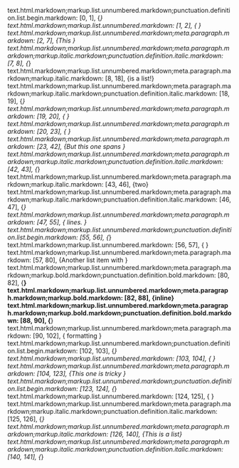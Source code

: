 text.html.markdown;markup.list.unnumbered.markdown;punctuation.definition.list.begin.markdown: [0, 1], {*}
text.html.markdown;markup.list.unnumbered.markdown: [1, 2], { }
text.html.markdown;markup.list.unnumbered.markdown;meta.paragraph.markdown: [2, 7], {This }
text.html.markdown;markup.list.unnumbered.markdown;meta.paragraph.markdown;markup.italic.markdown;punctuation.definition.italic.markdown: [7, 8], {*}
text.html.markdown;markup.list.unnumbered.markdown;meta.paragraph.markdown;markup.italic.markdown: [8, 18], {is a list!}
text.html.markdown;markup.list.unnumbered.markdown;meta.paragraph.markdown;markup.italic.markdown;punctuation.definition.italic.markdown: [18, 19], {*}
text.html.markdown;markup.list.unnumbered.markdown;meta.paragraph.markdown: [19, 20], {
}
text.html.markdown;markup.list.unnumbered.markdown;meta.paragraph.markdown: [20, 23], {   }
text.html.markdown;markup.list.unnumbered.markdown;meta.paragraph.markdown: [23, 42], {But this one spans }
text.html.markdown;markup.list.unnumbered.markdown;meta.paragraph.markdown;markup.italic.markdown;punctuation.definition.italic.markdown: [42, 43], {*}
text.html.markdown;markup.list.unnumbered.markdown;meta.paragraph.markdown;markup.italic.markdown: [43, 46], {two}
text.html.markdown;markup.list.unnumbered.markdown;meta.paragraph.markdown;markup.italic.markdown;punctuation.definition.italic.markdown: [46, 47], {*}
text.html.markdown;markup.list.unnumbered.markdown;meta.paragraph.markdown: [47, 55], { lines.
}
text.html.markdown;markup.list.unnumbered.markdown;punctuation.definition.list.begin.markdown: [55, 56], {*}
text.html.markdown;markup.list.unnumbered.markdown: [56, 57], { }
text.html.markdown;markup.list.unnumbered.markdown;meta.paragraph.markdown: [57, 80], {Another list item with }
text.html.markdown;markup.list.unnumbered.markdown;meta.paragraph.markdown;markup.bold.markdown;punctuation.definition.bold.markdown: [80, 82], {__}
text.html.markdown;markup.list.unnumbered.markdown;meta.paragraph.markdown;markup.bold.markdown: [82, 88], {inline}
text.html.markdown;markup.list.unnumbered.markdown;meta.paragraph.markdown;markup.bold.markdown;punctuation.definition.bold.markdown: [88, 90], {__}
text.html.markdown;markup.list.unnumbered.markdown;meta.paragraph.markdown: [90, 102], { formatting
}
text.html.markdown;markup.list.unnumbered.markdown;punctuation.definition.list.begin.markdown: [102, 103], {*}
text.html.markdown;markup.list.unnumbered.markdown: [103, 104], { }
text.html.markdown;markup.list.unnumbered.markdown;meta.paragraph.markdown: [104, 123], {This one is tricky
}
text.html.markdown;markup.list.unnumbered.markdown;punctuation.definition.list.begin.markdown: [123, 124], {*}
text.html.markdown;markup.list.unnumbered.markdown: [124, 125], { }
text.html.markdown;markup.list.unnumbered.markdown;meta.paragraph.markdown;markup.italic.markdown;punctuation.definition.italic.markdown: [125, 126], {*}
text.html.markdown;markup.list.unnumbered.markdown;meta.paragraph.markdown;markup.italic.markdown: [126, 140], {This is a list}
text.html.markdown;markup.list.unnumbered.markdown;meta.paragraph.markdown;markup.italic.markdown;punctuation.definition.italic.markdown: [140, 141], {*}